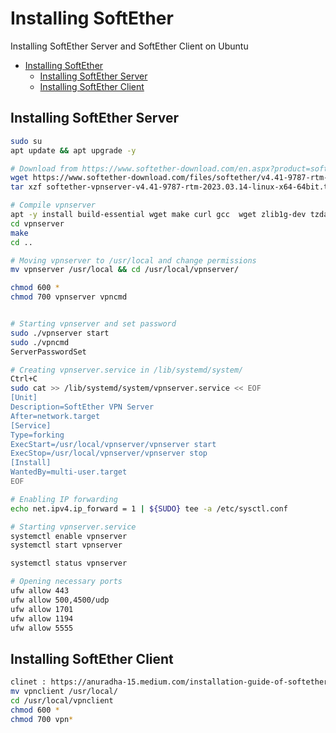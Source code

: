 # Installing SoftEther
Installing SoftEther Server and SoftEther Client on Ubuntu

- [Installing SoftEther](#installing-softether)
  - [Installing SoftEther Server](#installing-softether-server)
  - [Installing SoftEther Client](#installing-softether-client)

## Installing SoftEther Server 

```sh
sudo su
apt update && apt upgrade -y

# Download from https://www.softether-download.com/en.aspx?product=softether
wget https://www.softether-download.com/files/softether/v4.41-9787-rtm-2023.03.14-tree/Linux/SoftEther_VPN_Server/64bit_-_Intel_x64_or_AMD64/softether-vpnserver-v4.41-9787-rtm-2023.03.14-linux-x64-64bit.tar.gz
tar xzf softether-vpnserver-v4.41-9787-rtm-2023.03.14-linux-x64-64bit.tar.gz

# Compile vpnserver
apt -y install build-essential wget make curl gcc  wget zlib1g-dev tzdata git ibreadline-dev libncurses-dev libssl-dev 
cd vpnserver
make
cd ..

# Moving vpnserver to /usr/local and change permissions
mv vpnserver /usr/local && cd /usr/local/vpnserver/

chmod 600 *
chmod 700 vpnserver vpncmd


# Starting vpnserver and set password
sudo ./vpnserver start
sudo ./vpncmd
ServerPasswordSet

# Creating vpnserver.service in /lib/systemd/system/
Ctrl+C
sudo cat >> /lib/systemd/system/vpnserver.service << EOF
[Unit]
Description=SoftEther VPN Server
After=network.target
[Service]
Type=forking
ExecStart=/usr/local/vpnserver/vpnserver start
ExecStop=/usr/local/vpnserver/vpnserver stop
[Install]
WantedBy=multi-user.target
EOF

# Enabling IP forwarding
echo net.ipv4.ip_forward = 1 | ${SUDO} tee -a /etc/sysctl.conf

# Starting vpnserver.service 
systemctl enable vpnserver
systemctl start vpnserver

systemctl status vpnserver

# Opening necessary ports
ufw allow 443
ufw allow 500,4500/udp
ufw allow 1701
ufw allow 1194
ufw allow 5555

```

## Installing SoftEther Client

```sh
clinet : https://anuradha-15.medium.com/installation-guide-of-softether-vpn-client-on-linux-54a405a0ae2c
mv vpnclient /usr/local/
cd /usr/local/vpnclient
chmod 600 *
chmod 700 vpn*


```
